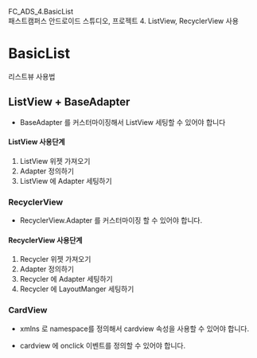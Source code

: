  FC_ADS_4.BasicList  <br/>
패스트캠퍼스 안드로이드 스튜디오, 프로젝트 4. ListView, RecyclerView 사용

# BasicList
리스트뷰 사용법
##  ListView + BaseAdapter

* BaseAdapter 를 커스터마이징해서 ListView 세팅할 수 있어야 합니다

#### ListView 사용단계

1. ListView 위젯 가져오기
2. Adapter 정의하기
3. ListView 에 Adapter 세팅하기

### RecyclerView

* RecyclerView.Adapter 를 커스터마이징 할 수 있어야 합니다.

#### RecyclerView 사용단계

1. Recycler 위젯 가져오기
2. Adapter 정의하기
3. Recycler 에 Adapter 세팅하기
4. Recycler 에 LayoutManger 세팅하기

### CardView

* xmlns 로 namespace를 정의해서 cardview 속성을 사용할 수 있어야 합니다.

* cardview 에 onclick 이벤트를 정의할 수 있어야 합니다.
